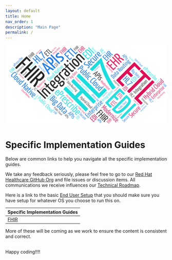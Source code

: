 ```yaml
---
layout: default
title: Home
nav_order: 1
description: "Main Page"
permalink: /
---
```

![iDaaS Word Art](../../images/iDAAS-Web-WordCloud.png)

# Specific Implementation Guides
Below are common links to help you navigate all the specific implementation guides.

We take any feedback seriously, please feel free to go to our <a href="https://github.com/RedHat-Healthcare/" target="_blank"> Red Hat Healthcare GitHub Org</a>
and file issues or discussion items. All communications we receive influences our [Technical Roadmap](../Roadmap/Index.md).

Here is a link to the basic [End User Setup](../Technical/EndUserSetup.md) that you should make sure you have setup for whatever
OS you choose to run this on.

| Specific Implementation Guides|
| -------------|
|[FHIR](../FHIR.md)|

More of these will be coming as we work to ensure the content is consistent and correct.

<br/>
Happy coding!!!!
